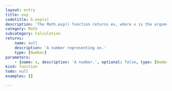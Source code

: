 ```yaml
---
layout: entry
title: exp
codetitle: b.exp(x)
description: 'The Math.exp() function returns ex, where x is the argument, and e is Euler''s number (also known as Napier''s constant), the base of the natural logarithms.'
category: Math
subcategory: Calculation
returns:
    name: null
    description: 'A number representing ex.'
    type: [Number]
parameters:
    - {name: x, description: 'A number.', optional: false, type: [Number]}
kind: function
todo: null
examples: []

---
```

